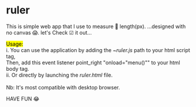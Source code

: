 # ruler
This is simple web app that I use to measure 📐  length(px).
...designed with no canvas 😱.
let's Check ☑ it out...

<mark>Usage:</mark><br>
i. You can use the application by adding the <i>~ruler.js</i> path to your html script tag,<br>
Then, add this event listener point_right "onload="menu()"" to your html body tag.<br>
ii. Or directly by launching the <i>ruler.html</i> file. <br><br>
Nb: It's most compatible with desktop browser.

  HAVE FUN 😂 

